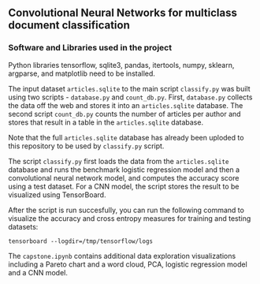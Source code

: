 ## Convolutional Neural Networks for multiclass document classification 

### Software and Libraries used in the project

Python libraries tensorflow, sqlite3, pandas, itertools, numpy, sklearn, argparse, and matplotlib need to be installed. 

The input dataset `articles.sqlite` to the main script `classify.py` was built using two scripts - `database.py` and `count_db.py`. First, `database.py` collects the data off the web and stores it into an `articles.sqlite` database. The second script `count_db.py` counts the number of articles per author and stores that result in a table in the `articles.sqlite` database.

Note that the full `articles.sqlite` database has already been uploded to this repository to be used by `classify.py` script.

The script `classify.py` first loads the data from the `articles.sqlite` database and runs the benchmark logistic regression model and then a convolutional neural network model, and computes the accuracy score using a test dataset. For a CNN model, the script stores the result to be visualized using TensorBoard. 

After the script is run succesfully, you can run the following command to visualize the accuracy and cross entropy measures for training and testing datasets:

```
tensorboard --logdir=/tmp/tensorflow/logs
```

The `capstone.ipynb` contains additional data exploration visualizations including a Pareto chart and a word cloud, PCA, logistic regression model and a CNN model.